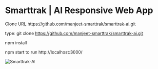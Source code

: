 # Smarttrak | AI Responsive Web App

Clone URL https://github.com/manjeet-smarttrak/smarttrak-ai.git

type: git clone https://github.com/manjeet-smarttrak/smarttrak-ai.git

npm install

npm start to run http://localhost:3000/

![Smarttrak-AI](https://user-images.githubusercontent.com/88642733/154787588-4535b990-9d7f-47af-9e13-e76076a9dfe5.png)
